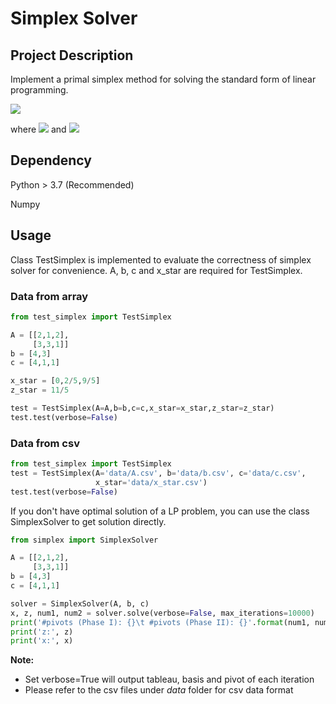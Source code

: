 # Simplex Solver

## Project Description

Implement a primal simplex method for solving the standard form of linear programming.

![](https://latex.codecogs.com/gif.latex?\min_{x\in%20\mathbb{R}^{n}}c^{T}x%20\quad%20\\%20s.t.\quad%20Ax%20=%20b,%20\quad%20x%20\ge%200)

where 
![](https://latex.codecogs.com/gif.latex?A%20\\in%20\\mathbb{R}^{m\\times%20n},%20c%20\\in%20\\mathbb{R}^{n})
and
![](https://latex.codecogs.com/gif.latex?b%20\in%20\mathbb{R}^{m})

## Dependency
Python > 3.7 (Recommended)

Numpy

## Usage

Class TestSimplex is implemented to evaluate the correctness of simplex solver for convenience.  A, b, c and x_star are required for TestSimplex.
### Data from array
``` Python
from test_simplex import TestSimplex

A = [[2,1,2],
     [3,3,1]]
b = [4,3]
c = [4,1,1]

x_star = [0,2/5,9/5]
z_star = 11/5

test = TestSimplex(A=A,b=b,c=c,x_star=x_star,z_star=z_star)
test.test(verbose=False)
```

### Data from csv
``` Python
from test_simplex import TestSimplex
test = TestSimplex(A='data/A.csv', b='data/b.csv', c='data/c.csv', 
                   x_star='data/x_star.csv')
test.test(verbose=False)
```

If you don't have optimal solution of a LP problem, you can use the class SimplexSolver to get solution directly.
```Python
from simplex import SimplexSolver

A = [[2,1,2],
     [3,3,1]]
b = [4,3]
c = [4,1,1]

solver = SimplexSolver(A, b, c)
x, z, num1, num2 = solver.solve(verbose=False, max_iterations=10000)
print('#pivots (Phase I): {}\t #pivots (Phase II): {}'.format(num1, num2))
print('z:', z)
print('x:', x)
```

**Note:** 
+ Set verbose=True will output tableau, basis and pivot of each iteration
+ Please refer to the csv files under *data* folder for csv data format
